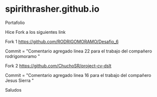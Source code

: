 # spirithrasher.github.io
Portafolio 

Hice Fork a los siguientes link

Fork 1
https://github.com/RODRIGOMORAMO/Desafio_6

Commit = "Comentario agregado linea 22 para el trabajo del compañero rodrigomoramo "

Fork 2
https://github.com/ChuchoSR/project-cv-dslt

Commit = "Comentario agregado linea 16 para el trabajo del compañero Jesus Sierra "

Saludos

